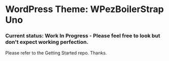 WordPress Theme: WPezBoilerStrap Uno
====================================

### Current status: Work In Progress - Please feel free to look but don't expect working perfection.

Please refer to the Getting Started repo. Thanks.